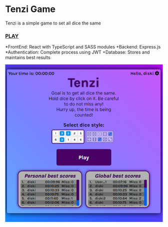 # Tenzi Game

Tenzi is a simple game to set all dice the same

### [PLAY](https://rhalupczok.github.io/Tenzies/)

*FrontEnd: React with TypeScript and SASS modules
+Backend: Express.js
*Authentication: Complete process using JWT
+Database: Stores and maintains best results

![Screenshot](https://github.com/rhalupczok/Portfolio/blob/master/src/images/myWork/my-work-tenzi.png)
